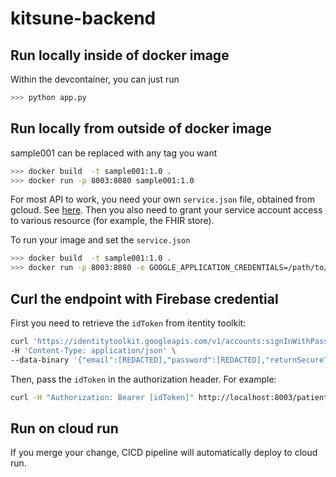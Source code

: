 # kitsune-backend

## Run locally inside of docker image
Within the devcontainer, you can just run
```bash
>>> python app.py
```

## Run locally from outside of docker image
sample001 can be replaced with any tag you want

```bash
>>> docker build  -t sample001:1.0 .
>>> docker run -p 8003:8080 sample001:1.0
```

For most API to work, you need your own `service.json` file, obtained from gcloud. See [here](https://cloud.google.com/iam/docs/creating-managing-service-account-keys). Then you also need to grant your service account access to various resource (for example, the FHIR store).

To run your image and set the `service.json`
```bash
>>> docker build  -t sample001:1.0 .
>>> docker run -p 8003:8080 -e GOOGLE_APPLICATION_CREDENTIALS=/path/to/service.json sample001:1.0
```

## Curl the endpoint with Firebase credential

First you need to retrieve the `idToken` from itentity toolkit:

```bash
curl 'https://identitytoolkit.googleapis.com/v1/accounts:signInWithPassword?key=AIzaSyD74Q7vKczSzW9NQCXP7wnZ3cCmCkk3yRk' \
-H 'Content-Type: application/json' \
--data-binary '{"email":[REDACTED],"password":[REDACTED],"returnSecureToken":true}'
```

Then, pass the `idToken` in the authorization header. For example:
```bash
curl -H "Authorization: Bearer [idToken]" http://localhost:8003/patients/bf8eb518-64c4-4f4a-b5e7-64a9435539e6
```


## Run on cloud run
If you merge your change, CICD pipeline will automatically deploy to cloud run.

